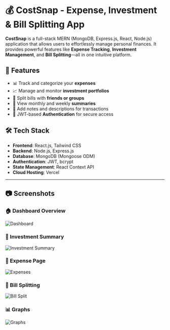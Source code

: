 # 💰 CostSnap - Expense, Investment & Bill Splitting App

**CostSnap** is a full-stack MERN (MongoDB, Express.js, React, Node.js) application that allows users to effortlessly manage personal finances. It provides powerful features like **Expense Tracking**, **Investment Management**, and **Bill Splitting**—all in one intuitive platform.

## 🚀 Features

- 📊 Track and categorize your **expenses**
- 📈 Manage and monitor **investment portfolios**
- 👥 Split bills with **friends or groups**
- 📅 View monthly and weekly **summaries**
- 🧾 Add notes and descriptions for transactions
- 🔐 JWT-based **Authentication** for secure access

## 🛠️ Tech Stack

- **Frontend**: React.js, Tailwind CSS
- **Backend**: Node.js, Express.js
- **Database**: MongoDB (Mongoose ODM)
- **Authentication**: JWT, bcrypt
- **State Management**: React Context API
- **Cloud Hosting**: Vercel

---

## 📷 Screenshots

### 🏠 Dashboard Overview
![Dashboard](https://i.postimg.cc/GpDTwpXS/Screenshot-2025-06-07-012204.png)

### 📘 Investment Summary
![Investment Summary](https://i.postimg.cc/qR0s1npG/Screenshot-2025-06-07-013018.png)

### 💸 Expense Page
![Expenses](https://i.postimg.cc/RCYmfTSK/Screenshot-2025-06-07-012959.png)

### 👥 Bill Splitting
![Bill Split](https://i.postimg.cc/hGQyk9WW/Screenshot-2025-06-07-013008.png)

### 📊 Graphs
![Graphs](https://i.postimg.cc/qR0s1npG/Screenshot-2025-06-07-013018.png)
